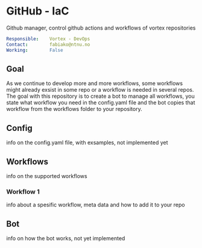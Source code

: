 # GitHub - IaC
Github manager, control github actions and workflows of vortex repositories

```yaml
Responsible:    Vortex - DevOps
Contact:        fabiako@ntnu.no
Working:        False
```

## Goal

As we continue to develop more and more workflows, some workflows might already exsist in some repo or a workflow is needed in several repos. The goal with this repository is to create a bot to manage all workflows, you state what workflow you need in the config.yaml file and the bot copies that workflow from the workflows folder to your repository.

## Config

info on the config.yaml file, with exsamples, not implemented yet

## Workflows

info on the supported workflows

### Workflow 1

info about a spesific workflow, meta data and how to add it to your repo

## Bot

info on how the bot works, not yet implemented